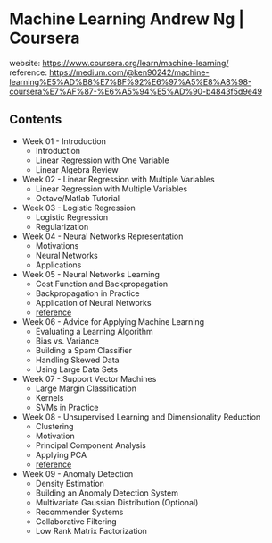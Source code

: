 # Machine Learning Andrew Ng | Coursera
website: https://www.coursera.org/learn/machine-learning/ </br>
reference: https://medium.com/@ken90242/machine-learning%E5%AD%B8%E7%BF%92%E6%97%A5%E8%A8%98-coursera%E7%AF%87-%E6%A5%94%E5%AD%90-b4843f5d9e49 

## Contents
* Week 01 - Introduction
    * Introduction
    * Linear Regression with One Variable
    * Linear Algebra Review
* Week 02 - Linear Regression with Multiple Variables
    * Linear Regression with Multiple Variables
    * Octave/Matlab Tutorial
* Week 03 - Logistic Regression
    * Logistic Regression
    * Regularization
* Week 04 - Neural Networks Representation
	* Motivations
	* Neural Networks
	* Applications
* Week 05 - Neural Networks Learning
	* Cost Function and Backpropagation
	* Backpropagation in Practice
	* Application of Neural Networks
	* [reference](http://cpmarkchang.logdown.com/posts/277349-neural-network-backward-propagation)
* Week 06 - Advice for Applying Machine Learning
	* Evaluating a Learning Algorithm
	* Bias vs. Variance
	* Building a Spam Classifier
	* Handling Skewed Data
	* Using Large Data Sets
* Week 07 - Support Vector Machines
	* Large Margin Classification
	* Kernels
	* SVMs in Practice
* Week 08 - Unsupervised Learning and Dimensionality Reduction
	* Clustering
	* Motivation
	* Principal Component Analysis
	* Applying PCA
	* [reference](https://medium.com/@chih.sheng.huang821/%E6%A9%9F%E5%99%A8-%E7%B5%B1%E8%A8%88%E5%AD%B8%E7%BF%92-%E4%B8%BB%E6%88%90%E5%88%86%E5%88%86%E6%9E%90-principle-component-analysis-pca-58229cd26e71)
* Week 09 - Anomaly Detection
	* Density Estimation
	* Building an Anomaly Detection System
	* Multivariate Gaussian Distribution (Optional)
	* Recommender Systems
	* Collaborative Filtering
	* Low Rank Matrix Factorization